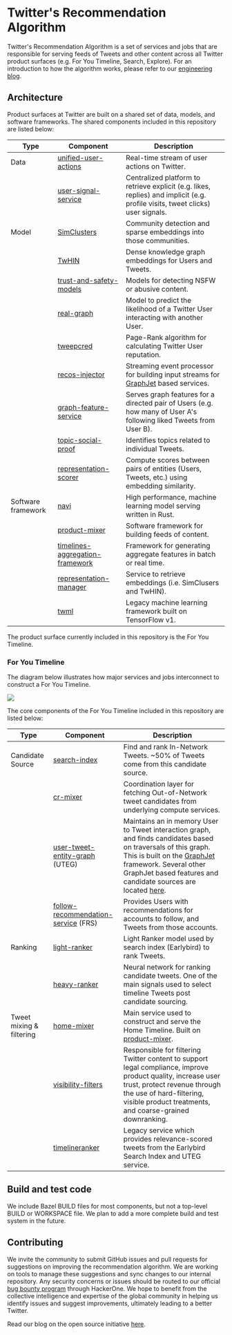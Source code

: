# Twitter's Recommendation Algorithm

Twitter's Recommendation Algorithm is a set of services and jobs that are responsible for serving feeds of Tweets and other content across all Twitter product surfaces (e.g. For You Timeline, Search, Explore). For an introduction to how the algorithm works, please refer to our [engineering blog](https://blog.twitter.com/engineering/en_us/topics/open-source/2023/twitter-recommendation-algorithm).

## Architecture

Product surfaces at Twitter are built on a shared set of data, models, and software frameworks. The shared components included in this repository are listed below:

| Type | Component | Description |
|------------|------------|------------|
| Data | [unified-user-actions](unified_user_actions/README.md) | Real-time stream of user actions on Twitter. |
|      | [user-signal-service](user-signal-service/README.md) | Centralized platform to retrieve explicit (e.g. likes, replies) and implicit (e.g. profile visits, tweet clicks) user signals. |
| Model | [SimClusters](src/scala/com/twitter/simclusters_v2/README.md) | Community detection and sparse embeddings into those communities. |
|       | [TwHIN](https://github.com/twitter/the-algorithm-ml/blob/main/projects/twhin/README.md) | Dense knowledge graph embeddings for Users and Tweets. |
|       | [trust-and-safety-models](trust_and_safety_models/README.md) | Models for detecting NSFW or abusive content. |
|       | [real-graph](src/scala/com/twitter/interaction_graph/README.md) | Model to predict the likelihood of a Twitter User interacting with another User. |
|       | [tweepcred](src/scala/com/twitter/graph/batch/job/tweepcred/README) | Page-Rank algorithm for calculating Twitter User reputation. |
|       | [recos-injector](recos-injector/README.md) | Streaming event processor for building input streams for [GraphJet](https://github.com/twitter/GraphJet) based services. |
|       | [graph-feature-service](graph-feature-service/README.md) | Serves graph features for a directed pair of Users (e.g. how many of User A's following liked Tweets from User B). |
|       | [topic-social-proof](topic-social-proof/README.md) | Identifies topics related to individual Tweets. |
|       | [representation-scorer](representation-scorer/README.md) | Compute scores between pairs of entities (Users, Tweets, etc.) using embedding similarity. |
| Software framework | [navi](navi/README.md) | High performance, machine learning model serving written in Rust. |
|                    | [product-mixer](product-mixer/README.md) | Software framework for building feeds of content. |
|                    | [timelines-aggregation-framework](timelines/data_processing/ml_util/aggregation_framework/README.md) | Framework for generating aggregate features in batch or real time. |
|                    | [representation-manager](representation-manager/README.md) | Service to retrieve embeddings (i.e. SimClusers and TwHIN). |
|                    | [twml](twml/README.md) | Legacy machine learning framework built on TensorFlow v1. |

The product surface currently included in this repository is the For You Timeline.

### For You Timeline

The diagram below illustrates how major services and jobs interconnect to construct a For You Timeline.

![](docs/system-diagram.png)

The core components of the For You Timeline included in this repository are listed below:

| Type | Component | Description |
|------------|------------|------------|
| Candidate Source | [search-index](src/java/com/twitter/search/README.md) | Find and rank In-Network Tweets. ~50% of Tweets come from this candidate source. |
|                  | [cr-mixer](cr-mixer/README.md) | Coordination layer for fetching Out-of-Network tweet candidates from underlying compute services. |
|                  | [user-tweet-entity-graph](src/scala/com/twitter/recos/user_tweet_entity_graph/README.md) (UTEG)| Maintains an in memory User to Tweet interaction graph, and finds candidates based on traversals of this graph. This is built on the [GraphJet](https://github.com/twitter/GraphJet) framework. Several other GraphJet based features and candidate sources are located [here](src/scala/com/twitter/recos). |
|                  | [follow-recommendation-service](follow-recommendations-service/README.md) (FRS)| Provides Users with recommendations for accounts to follow, and Tweets from those accounts. |
| Ranking | [light-ranker](src/python/twitter/deepbird/projects/timelines/scripts/models/earlybird/README.md) | Light Ranker model used by search index (Earlybird) to rank Tweets. |
|         | [heavy-ranker](https://github.com/twitter/the-algorithm-ml/blob/main/projects/home/recap/README.md) | Neural network for ranking candidate tweets. One of the main signals used to select timeline Tweets post candidate sourcing. |
| Tweet mixing & filtering | [home-mixer](home-mixer/README.md) | Main service used to construct and serve the Home Timeline. Built on [product-mixer](product-mixer/README.md). |
|                          | [visibility-filters](visibilitylib/README.md) | Responsible for filtering Twitter content to support legal compliance, improve product quality, increase user trust, protect revenue through the use of hard-filtering, visible product treatments, and coarse-grained downranking. |
|                          | [timelineranker](timelineranker/README.md) | Legacy service which provides relevance-scored tweets from the Earlybird Search Index and UTEG service. |

## Build and test code

We include Bazel BUILD files for most components, but not a top-level BUILD or WORKSPACE file. We plan to add a more complete build and test system in the future.

## Contributing

We invite the community to submit GitHub issues and pull requests for suggestions on improving the recommendation algorithm. We are working on tools to manage these suggestions and sync changes to our internal repository. Any security concerns or issues should be routed to our official [bug bounty program](https://hackerone.com/twitter) through HackerOne. We hope to benefit from the collective intelligence and expertise of the global community in helping us identify issues and suggest improvements, ultimately leading to a better Twitter.

Read our blog on the open source initiative [here](https://blog.twitter.com/en_us/topics/company/2023/a-new-era-of-transparency-for-twitter).

